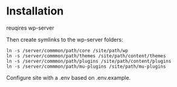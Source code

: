 # Installation

reuqires wp-server

Then create symlinks to the wp-server folders:

```
ln -s /server/commmon/path/core /site/path/wp
ln -s /server/commmon/path/themes /site/path/content/themes
ln -s /server/commmon/path/plugins /site/path/content/plugins
ln -s /server/commmon/path/mu-plugins /site/path/mu-plugins
```
Configure site with a .env based on .env.example.
